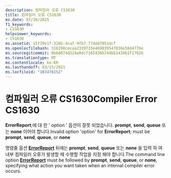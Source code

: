 ```yaml
---
description: 컴파일러 오류 CS1630
title: 컴파일러 오류 CS1630
ms.date: 07/20/2015
f1_keywords:
- CS1630
helpviewer_keywords:
- CS1630
ms.assetid: 15f39e1f-326b-4caf-9fb7-77ddd7851dcf
ms.openlocfilehash: 316198cecaa2339733e469039547036e58d477be
ms.sourcegitcommit: 0bb8074d524e0dcf165430b744bb143461f17026
ms.translationtype: MT
ms.contentlocale: ko-KR
ms.lasthandoff: 03/15/2021
ms.locfileid: "103478152"
---
```

# <a name="compiler-error-cs1630"></a><span data-ttu-id="1c38a-103">컴파일러 오류 CS1630</span><span class="sxs-lookup"><span data-stu-id="1c38a-103">Compiler Error CS1630</span></span>

<span data-ttu-id="1c38a-104">**ErrorReport**;에 대 한 ' option ' 옵션이 잘못 되었습니다. **prompt**, **send**, **queue** 또는 **none** 이어야 합니다.</span><span class="sxs-lookup"><span data-stu-id="1c38a-104">Invalid option 'option' for **ErrorReport**; must be **prompt**, **send**, **queue**, or **none**</span></span>  
  
 <span data-ttu-id="1c38a-105">명령줄 옵션 [**ErrorReport**](../language-reference/compiler-options/advanced.md#errorreport) 뒤에는 **prompt**, **send**, **queue** 또는 **none** 을 입력 하 여 내부 컴파일러 오류가 발생할 때 수행할 작업을 지정 해야 합니다.</span><span class="sxs-lookup"><span data-stu-id="1c38a-105">The command line option [**ErrorReport**](../language-reference/compiler-options/advanced.md#errorreport) must be followed by **prompt**, **send**, **queue**, or **none**, specifying what action you want taken when an internal compiler error occurs.</span></span>
